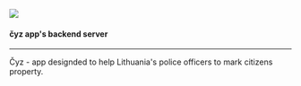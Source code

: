 ![](https://i.imgur.com/vjgYwoC.jpg)
#### čyz app's backend server

----

Čyz - app designded to help Lithuania's police officers to mark citizens property. 
